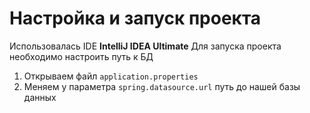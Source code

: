 # Настройка и запуск проекта
Использовалась IDE __IntelliJ IDEA Ultimate__
Для запуска проекта необходимо настроить путь к БД
1. Открываем файл `application.properties`
2. Меняем у параметра `spring.datasource.url` путь до нашей базы данных
